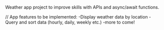Weather app project to improve skills with APIs and async/await functions.

// App features to be implemented:
-Display weather data by location
-Query and sort data (hourly, daily, weekly etc.)
-more to come!
